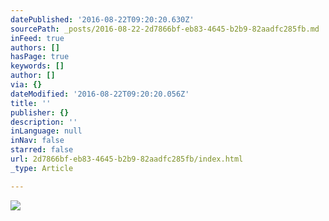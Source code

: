 ```yaml
---
datePublished: '2016-08-22T09:20:20.630Z'
sourcePath: _posts/2016-08-22-2d7866bf-eb83-4645-b2b9-82aadfc285fb.md
inFeed: true
authors: []
hasPage: true
keywords: []
author: []
via: {}
dateModified: '2016-08-22T09:20:20.056Z'
title: ''
publisher: {}
description: ''
inLanguage: null
inNav: false
starred: false
url: 2d7866bf-eb83-4645-b2b9-82aadfc285fb/index.html
_type: Article

---
```

![](https://the-grid-user-content.s3-us-west-2.amazonaws.com/9d74d335-312a-4d04-a22d-021627d35bbb.jpg)